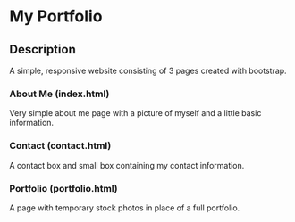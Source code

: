 # My Portfolio

## Description

A simple, responsive website consisting of 3 pages created with bootstrap.

### About Me (index.html)

Very simple about me page with a picture of myself and a little basic information.

### Contact (contact.html)

A contact box and small box containing my contact information.

### Portfolio (portfolio.html)

A page with temporary stock photos in place of a full portfolio.

